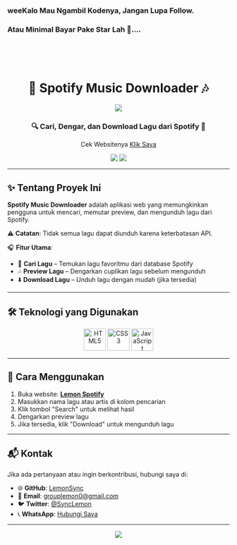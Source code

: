 ### weeKalo Mau Ngambil Kodenya, Jangan Lupa Follow.
### Atau Minimal Bayar Pake Star Lah 🌟....

<br>
<br>
<br>

<h1 align="center">
  🎵 Spotify Music Downloader 🎶
</h1>

<p align="center">
  <img src="https://capsule-render.vercel.app/api?type=waving&color=gradient&height=100&section=header"/>
</p>

<h3 align="center">
  🔍 Cari, Dengar, dan Download Lagu dari Spotify 🎼
</h3>

<p align="center">
  Cek Websitenya <a href="https://lemon-spotify.vercel.app/">Klik Saya</a>
</p>

<p align="center">
  <img src="https://img.shields.io/github/repo-size/LemonSync/Spotify_Downloader?style=for-the-badge" />
  <img src="https://img.shields.io/github/languages/count/LemonSync/Spotify_Downloader?style=for-the-badge" />
</p>

---

## ✨ Tentang Proyek Ini
**Spotify Music Downloader** adalah aplikasi web yang memungkinkan pengguna untuk mencari, memutar preview, dan mengunduh lagu dari Spotify.

⚠ **Catatan**: Tidak semua lagu dapat diunduh karena keterbatasan API.

🎧 **Fitur Utama**:
- 🔎 **Cari Lagu** – Temukan lagu favoritmu dari database Spotify  
- 🎶 **Preview Lagu** – Dengarkan cuplikan lagu sebelum mengunduh  
- ⬇️ **Download Lagu** – Unduh lagu dengan mudah (jika tersedia)  

---

## 🛠️ Teknologi yang Digunakan
<p align="center">
  <img src="https://githubraw.com/devicons/devicon/master/icons/html5/html5-original.svg" alt="HTML5" width="50" height="50"/>
  <img src="https://githubraw.com/devicons/devicon/master/icons/css3/css3-original.svg" alt="CSS3" width="50" height="50"/>
  <img src="https://githubraw.com/devicons/devicon/master/icons/javascript/javascript-original.svg" alt="JavaScript" width="50" height="50"/>
</p>

---

## 🚀 Cara Menggunakan
1. Buka website: **[Lemon Spotify](https://lemon-spotify.vercel.app/)**
2. Masukkan nama lagu atau artis di kolom pencarian  
3. Klik tombol "Search" untuk melihat hasil  
4. Dengarkan preview lagu  
5. Jika tersedia, klik "Download" untuk mengunduh lagu  

---

## 📬 Kontak
Jika ada pertanyaan atau ingin berkontribusi, hubungi saya di:
- 🌐 **GitHub**: [LemonSync](https://github.com/LemonSync)
- 📧 **Email**: [grouplemon0@gmail.com](mailto:grouplemon0@gmail.com)
- 🐦 **Twitter**: [@SyncLemon](https://twitter.com/SyncLemon)
- 📞 **WhatsApp**: [Hubungi Saya](https://wa.me/6285763482523)

---

<p align="center">
  <img src="https://capsule-render.vercel.app/api?type=waving&color=gradient&height=100&section=footer"/>
</p>
